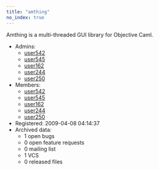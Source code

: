 ```yaml
---
title: "amthing"
no_index: true
---
```


Amthing is a multi-threaded GUI library for Objective Caml.


* Admins:
  * [user542](/users/user542)
  * [user545](/users/user545)
  * [user162](/users/user162)
  * [user244](/users/user244)
  * [user250](/users/user250)
* Members:
  * [user542](/users/user542)
  * [user545](/users/user545)
  * [user162](/users/user162)
  * [user244](/users/user244)
  * [user250](/users/user250)
* Registered: 2009-04-08 04:14:37
* Archived data:
  * 1 open bugs
  * 0 open feature requests
  * 0 mailing list
  * 1 VCS
  * 0 released files
